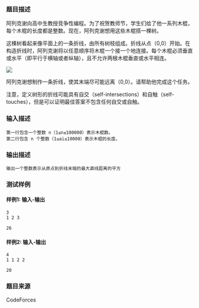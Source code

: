 ### 题目描述

阿列克谢向高中生教授竞争性编程。为了祝贺教师节，学生们给了他一系列木棍，每个木棍的长度都是整数。现在，阿列克谢想用这些木棍搭一棵树。

这棵树看起来像平面上的一条折线，由所有树枝组成。折线从点（0,0）开始。在构造折线时，阿列克谢将以任意顺序将木棍一个接一个地连接。每个木棍必须垂直或水平（即平行于横轴或者纵轴），且不允许两根木棍垂直或水平相连。

![](https://espresso.codeforces.com/b59fc5895b5712823901c276157f5f80a091524d.png)

阿列克谢想制作一条折线，使其末端尽可能远离（0,0）。请帮助他完成这个任务。

注意，定义树形的折线可能具有自交（self-intersections）和自触（self-touches），但是可以证明最佳答案不包含任何自交或自触。

### 输入描述

```
第一行包含一个整数 n（1≤n≤100000）表示木棍数。
第二行包含 n 个整数（1≤ai≤10000）表示木棍的长度。
```

### 输出描述

```
输出一个整数表示从原点到折线末端的最大直线距离的平方
```

### 测试样例

#### 样例1: 输入-输出

```
3
1 2 3
```

```
26
```

#### 样例2: 输入-输出

```
4
1 1 2 2
```

```
20
```

### 题目来源

CodeForces
